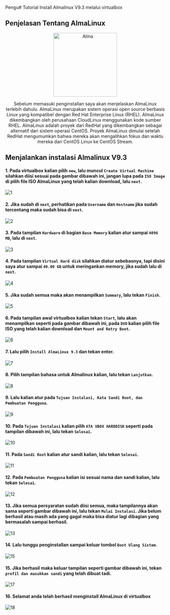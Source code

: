 Pengu# Tutorial Install Almalinux V9.3 melalui virtualbox

## Penjelasan Tentang AlmaLinux 

<p align="center" style="margin-bottom: 0px !important;">
  <img width="200" src="Alma.png" alt="Alma" align="center">
</p>

<p align="center" >Sebelum memasuki penginstallan saya akan menjelaskan AlmaLinux terlebih dahulu.
AlmaLinux merupakan sistem operasi open source berbasis Linux yang kompatibel dengan Red Hat Enterprise Linux (RHEL). AlmaLinux dikembangkan oleh perusahaan CloudLinux menggunakan kode sumber RHEL.
AlmaLinux adalah proyek dari RedHat yang dikembangkan sebagai alternatif dari sistem operasi CentOS. Proyek AlmaLinux dimulai setelah RedHat mengumumkan bahwa mereka akan mengalihkan fokus dan waktu mereka dari CentOS Linux ke CentOS Stream.</p>

## Menjalankan instalasi Almalinux V9.3

#### 1. Pada virtualbox kalian pilih `new`, lalu muncul `Create Virtual Machine` silahkan diisi sesuai pada gambar dibawah ini, jangan lupa pada `ISO Image` di pilih file ISO AlmaLinux yang telah kalian download, lalu `next`.
![1](1.jpg)

#### 2. Jika sudah di `next`, perhatikan pada `Username` dan `Hostname` jika sudah tercentang maka sudah bisa di `next`.
![2](2.jpg)

#### 3. Pada tampilan `Hardware` di bagian `Base Memory` kalian atur sampai `4096 MB`, lalu di `next`.
![3](3.jpg)

#### 4. Pada tampilan `Virtual Hard disk` silahkan diatur sebebasnya, tapi disini saya atur sampai `40.00 GB` untuk meringankan memory, jika sudah lalu di `next`.
![4](4.jpg)

#### 5. Jika sudah semua maka akan menampilkan `Summary`, lalu tekan `Finish`.
![5](5.jpg)

#### 6. Pada tampilan awal virtualbox kalian tekan `Start`, lalu akan menampilkan seperti pada gambar dibawah ini, pada `DVD` kalian pilih file ISO yang telah kalian download dan `Mount and Retry Boot`.
![6](6.jpg)

#### 7. Lalu pilih `Install AlmaLinux 9.3` dan tekan enter.
![7](7.jpg)

#### 8. Pilih tampilan bahasa untuk Almalinux kalian, lalu tekan `Lanjutkan`.
![8](8.jpg)

#### 9. Lalu kalian atur pada `Tujuan Instalasi, Kata Sandi Root, dan Pembuatan Pengguna`.
![9](9.jpg)

#### 10. Pada `Tujuan Instalasi` kalian pilih `ATA VBOX HARDDISK` seperti pada tampilan dibawah ini, lalu tekan `Selesai`.
![10](10.jpg)

#### 11. Pada `Sandi Root` kalian atur sandi kalian, lalu tekan `Selesai`.
![11](11.jpg)

#### 12. Pada `Pembuatan Pengguna` kalian isi sesuai nama dan sandi kalian, lalu tekan `Selesai`.
![12](12.jpg)

#### 13. Jika semua persyaratan sudah diisi semua, maka tampilannya akan sama seperti gambar dibawah ini, lalu tekan `Mulai Instalasi`. Jika belum berhasil atau masih ada yang gagal maka bisa diatur lagi dibagian yang bermasalah sampai berhasil.
![13](13.jpg)

#### 14. Lalu tunggu penginstallan sampai keluar tombol `Boot Ulang Sistem`.
![15](15.jpg)

#### 15. Jika berhasil maka keluar tampilan seperti gambar dibawah ini, tekan `profil dan masukkan sandi` yang telah dibuat tadi.
![17](17.jpg)

#### 16. Selamat anda telah berhasil menginstall AlmaLinux di virtualbox
![18](18.jpg)
